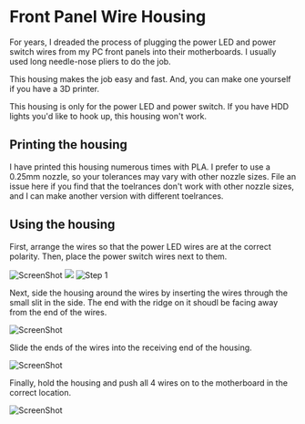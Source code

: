 # Front Panel Wire Housing

For years, I dreaded the process of plugging the power LED and power switch wires from my PC front panels into their motherboards. I usually used long needle-nose pliers to do the job.

This housing makes the job easy and fast. And, you can make one yourself if you have a 3D printer.

This housing is only for the power LED and power switch. If you have HDD lights you'd like to hook up, this housing won't work.

## Printing the housing
I have printed this housing numerous times with PLA. I prefer to use a 0.25mm nozzle, so your tolerances may vary with other nozzle sizes. File an issue here if you find that the toelrances don't work with other nozzle sizes, and I can make another version with different toelrances.

## Using the housing
First, arrange the wires so that the power LED wires are at the correct polarity. Then, place the power switch wires next to them.

![ScreenShot](/Images/Step1.png)
![](/Images/Step1.png)
![Step 1](https://raw.githubusercontent.com/HowdyMoto/Front_Panel_Wire_Housing/master/Images/Step1.png)


Next, side the housing around the wires by inserting the wires through the small slit in the side. The end with the ridge on it shoudl be facing away from the end of the wires.

![ScreenShot](/Images/Step2.png)

Slide the ends of the wires into the receiving end of the housing.

![ScreenShot](/Images/Step3.png)

Finally, hold the housing and push all 4 wires on to the motherboard in the correct location.

![ScreenShot](/Images/Step4.png)
